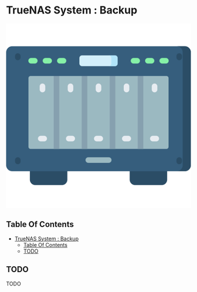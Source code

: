 # TrueNAS System : Backup

![Icon](../icon.png)

## Table Of Contents

- [TrueNAS System : Backup](#truenas-system--backup)
  - [Table Of Contents](#table-of-contents)
  - [TODO](#todo)

## TODO

TODO
